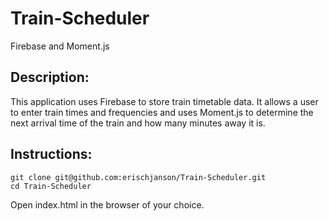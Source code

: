# Train-Scheduler
Firebase and Moment.js

## Description:

This application uses Firebase to store train timetable data. It allows a user to enter train times and frequencies and uses Moment.js to determine the next arrival time of the train and how many minutes away it is.

## Instructions:
```
git clone git@github.com:erischjanson/Train-Scheduler.git
cd Train-Scheduler
```
Open index.html in the browser of your choice.

